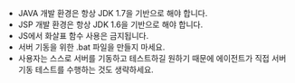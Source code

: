   - JAVA 개발 환경은 항상 JDK 1.7을 기반으로 해야 합니다.
  - JSP 개발 환경은 항상 JDK 1.6을 기반으로 해야 합니다.
  - JS에서 화살표 함수 사용은 금지됩니다.
  - 서버 기동을 위한 .bat 파일을 만들지 마세요.
  - 사용자는 스스로 서버를 기동하고 테스트하길 원하기 때문에 에이전트가 직접 서버 기동 테스트를 수행하는 것도 생략하세요.